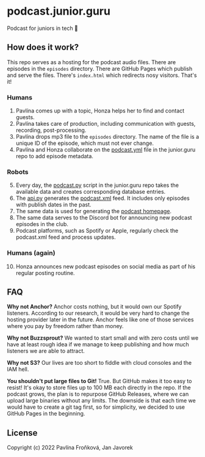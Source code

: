 # podcast.junior.guru

Podcast for juniors in tech 🐣

## How does it work?

This repo serves as a hosting for the podcast audio files. There are episodes in the `episodes` directory. There are GitHub Pages which publish and serve the files. There's `index.html` which redirects nosy visitors. That's it!

### Humans

1. Pavlína comes up with a topic, Honza helps her to find and contact guests.
2. Pavlína takes care of production, including communication with guests, recording, post-processing.
3. Pavlína drops mp3 file to the `episodes` directory. The name of the file is a unique ID of the episode, which must not ever change.
4. Pavlína and Honza collaborate on the [podcast.yml](https://github.com/honzajavorek/junior.guru/blob/main/juniorguru/data/podcast.yml) file in the junior.guru repo to add episode metadata.

### Robots

5. Every day, the [podcast.py](https://github.com/honzajavorek/junior.guru/blob/main/juniorguru/sync/podcast.py) script in the junior.guru repo takes the available data and creates corresponding database entries.
6. The [api.py](https://github.com/honzajavorek/junior.guru/blob/main/juniorguru/mkdocs/api.py) generates the [podcast.xml](https://junior.guru/api/podcast.xml) feed. It includes only episodes with publish dates in the past.
7. The same data is used for generating the [podcast homepage](https://junior.guru/podcast/).
8. The same data serves to the Discord bot for announcing new podcast episodes in the club.
9. Podcast platforms, such as Spotify or Apple, regularly check the podcast.xml feed and process updates.

### Humans (again)

10. Honza announces new podcast episodes on social media as part of his regular posting routine.


## FAQ

**Why not Anchor?** Anchor costs nothing, but it would own our Spotify listeners. According to our research, it would be very hard to change the hosting provider later in the future. Anchor feels like one of those services where you pay by freedom rather than money.

**Why not Buzzsprout?** We wanted to start small and with zero costs until we have at least rough idea if we manage to keep publishing and how much listeners we are able to attract.

**Why not S3?** Our lives are too short to fiddle with cloud consoles and the IAM hell.

**You shouldn't put large files to Git!** True. But GitHub makes it too easy to resist! It's okay to store files up to 100 MB each directly in the repo. If the podcast grows, the plan is to repurpose GitHub Releases, where we can upload large binaries without any limits. The downside is that each time we would have to create a git tag first, so for simplicity, we decided to use GitHub Pages in the beginning.

## License

Copyright (c) 2022 Pavlína Froňková, Jan Javorek
